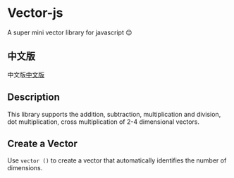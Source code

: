 # Vector-js
 A super mini vector library for javascript 😊

## 中文版
中文版[中文版](https://github.com/Mr-k-bear/Vector-js/blob/main/README-ZH.md)

## Description
This library supports the addition, subtraction, multiplication and division, dot multiplication, cross multiplication of 2-4 dimensional vectors.

## Create a Vector

Use ```vector ()``` to create a vector that automatically identifies the number of dimensions.